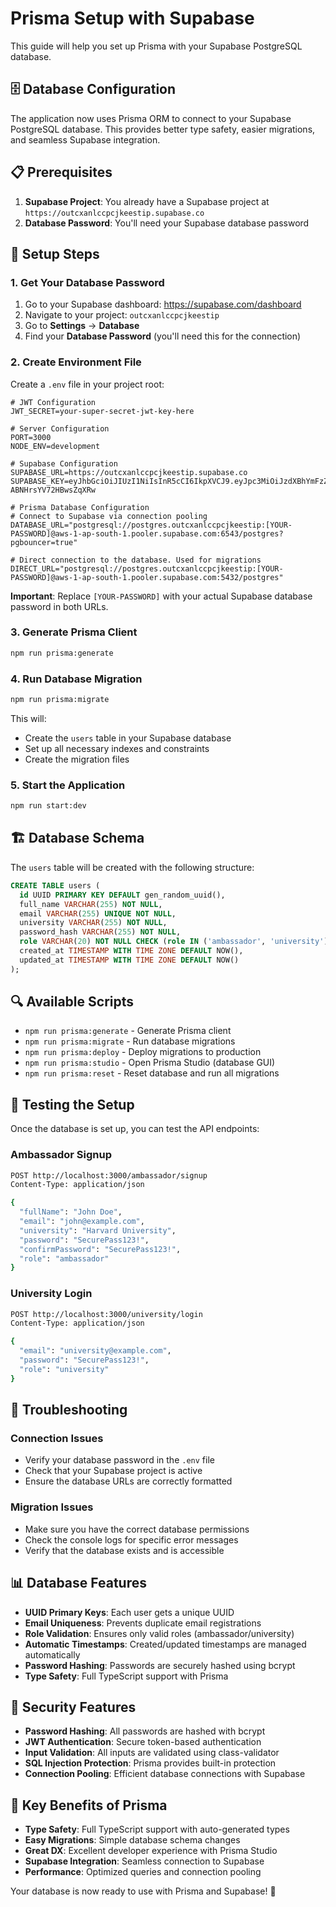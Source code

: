 # Prisma Setup with Supabase

This guide will help you set up Prisma with your Supabase PostgreSQL database.

## 🗄️ Database Configuration

The application now uses Prisma ORM to connect to your Supabase PostgreSQL database. This provides better type safety, easier migrations, and seamless Supabase integration.

## 📋 Prerequisites

1. **Supabase Project**: You already have a Supabase project at `https://outcxanlccpcjkeestip.supabase.co`
2. **Database Password**: You'll need your Supabase database password

## 🔧 Setup Steps

### 1. Get Your Database Password

1. Go to your Supabase dashboard: https://supabase.com/dashboard
2. Navigate to your project: `outcxanlccpcjkeestip`
3. Go to **Settings** → **Database**
4. Find your **Database Password** (you'll need this for the connection)

### 2. Create Environment File

Create a `.env` file in your project root:

```env
# JWT Configuration
JWT_SECRET=your-super-secret-jwt-key-here

# Server Configuration
PORT=3000
NODE_ENV=development

# Supabase Configuration
SUPABASE_URL=https://outcxanlccpcjkeestip.supabase.co
SUPABASE_KEY=eyJhbGciOiJIUzI1NiIsInR5cCI6IkpXVCJ9.eyJpc3MiOiJzdXBhYmFzZSIsInJlZiI6Im91dGN4YW5sY2NwY2prZWVzdGlwIiwicm9sZSI6ImFub24iLCJpYXQiOjE3NTkwNTIwNjcsImV4cCI6MjA3NDYyODA2N30.qf3vjiOtrlkKRB_Yh5B2o4T-ABNHrsYV72HBwsZqXRw

# Prisma Database Configuration
# Connect to Supabase via connection pooling
DATABASE_URL="postgresql://postgres.outcxanlccpcjkeestip:[YOUR-PASSWORD]@aws-1-ap-south-1.pooler.supabase.com:6543/postgres?pgbouncer=true"

# Direct connection to the database. Used for migrations
DIRECT_URL="postgresql://postgres.outcxanlccpcjkeestip:[YOUR-PASSWORD]@aws-1-ap-south-1.pooler.supabase.com:5432/postgres"
```

**Important**: Replace `[YOUR-PASSWORD]` with your actual Supabase database password in both URLs.

### 3. Generate Prisma Client

```bash
npm run prisma:generate
```

### 4. Run Database Migration

```bash
npm run prisma:migrate
```

This will:
- Create the `users` table in your Supabase database
- Set up all necessary indexes and constraints
- Create the migration files

### 5. Start the Application

```bash
npm run start:dev
```

## 🏗️ Database Schema

The `users` table will be created with the following structure:

```sql
CREATE TABLE users (
  id UUID PRIMARY KEY DEFAULT gen_random_uuid(),
  full_name VARCHAR(255) NOT NULL,
  email VARCHAR(255) UNIQUE NOT NULL,
  university VARCHAR(255) NOT NULL,
  password_hash VARCHAR(255) NOT NULL,
  role VARCHAR(20) NOT NULL CHECK (role IN ('ambassador', 'university')),
  created_at TIMESTAMP WITH TIME ZONE DEFAULT NOW(),
  updated_at TIMESTAMP WITH TIME ZONE DEFAULT NOW()
);
```

## 🔍 Available Scripts

- `npm run prisma:generate` - Generate Prisma client
- `npm run prisma:migrate` - Run database migrations
- `npm run prisma:deploy` - Deploy migrations to production
- `npm run prisma:studio` - Open Prisma Studio (database GUI)
- `npm run prisma:reset` - Reset database and run all migrations

## 🧪 Testing the Setup

Once the database is set up, you can test the API endpoints:

### Ambassador Signup
```bash
POST http://localhost:3000/ambassador/signup
Content-Type: application/json

{
  "fullName": "John Doe",
  "email": "john@example.com",
  "university": "Harvard University",
  "password": "SecurePass123!",
  "confirmPassword": "SecurePass123!",
  "role": "ambassador"
}
```

### University Login
```bash
POST http://localhost:3000/university/login
Content-Type: application/json

{
  "email": "university@example.com",
  "password": "SecurePass123!",
  "role": "university"
}
```

## 🚨 Troubleshooting

### Connection Issues
- Verify your database password in the `.env` file
- Check that your Supabase project is active
- Ensure the database URLs are correctly formatted

### Migration Issues
- Make sure you have the correct database permissions
- Check the console logs for specific error messages
- Verify that the database exists and is accessible

## 📊 Database Features

- **UUID Primary Keys**: Each user gets a unique UUID
- **Email Uniqueness**: Prevents duplicate email registrations
- **Role Validation**: Ensures only valid roles (ambassador/university)
- **Automatic Timestamps**: Created/updated timestamps are managed automatically
- **Password Hashing**: Passwords are securely hashed using bcrypt
- **Type Safety**: Full TypeScript support with Prisma

## 🔐 Security Features

- **Password Hashing**: All passwords are hashed with bcrypt
- **JWT Authentication**: Secure token-based authentication
- **Input Validation**: All inputs are validated using class-validator
- **SQL Injection Protection**: Prisma provides built-in protection
- **Connection Pooling**: Efficient database connections with Supabase

## 🎯 Key Benefits of Prisma

- **Type Safety**: Full TypeScript support with auto-generated types
- **Easy Migrations**: Simple database schema changes
- **Great DX**: Excellent developer experience with Prisma Studio
- **Supabase Integration**: Seamless connection to Supabase
- **Performance**: Optimized queries and connection pooling

Your database is now ready to use with Prisma and Supabase! 🚀
